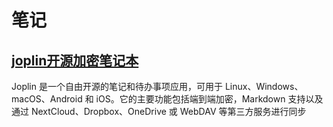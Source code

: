 # 笔记

## [joplin开源加密笔记本](https://github.com/laurent22/joplin)

Joplin 是一个自由开源的笔记和待办事项应用，可用于 Linux、Windows、macOS、Android 和 iOS。它的主要功能包括端到端加密，Markdown 支持以及通过 NextCloud、Dropbox、OneDrive 或 WebDAV 等第三方服务进行同步
